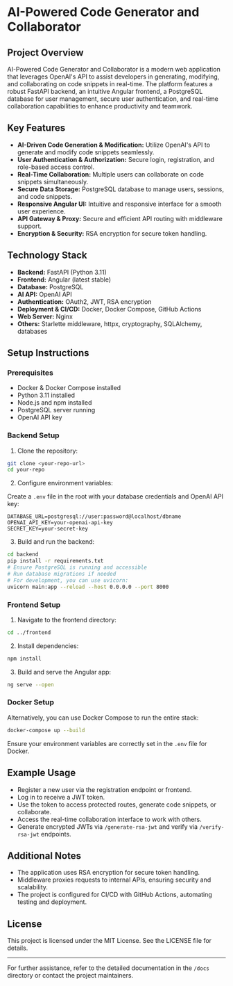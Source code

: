 # AI-Powered Code Generator and Collaborator

## Project Overview

AI-Powered Code Generator and Collaborator is a modern web application that leverages OpenAI's API to assist developers in generating, modifying, and collaborating on code snippets in real-time. The platform features a robust FastAPI backend, an intuitive Angular frontend, a PostgreSQL database for user management, secure user authentication, and real-time collaboration capabilities to enhance productivity and teamwork.

## Key Features

- **AI-Driven Code Generation & Modification:** Utilize OpenAI's API to generate and modify code snippets seamlessly.
- **User Authentication & Authorization:** Secure login, registration, and role-based access control.
- **Real-Time Collaboration:** Multiple users can collaborate on code snippets simultaneously.
- **Secure Data Storage:** PostgreSQL database to manage users, sessions, and code snippets.
- **Responsive Angular UI:** Intuitive and responsive interface for a smooth user experience.
- **API Gateway & Proxy:** Secure and efficient API routing with middleware support.
- **Encryption & Security:** RSA encryption for secure token handling.

## Technology Stack

- **Backend:** FastAPI (Python 3.11)
- **Frontend:** Angular (latest stable)
- **Database:** PostgreSQL
- **AI API:** OpenAI API
- **Authentication:** OAuth2, JWT, RSA encryption
- **Deployment & CI/CD:** Docker, Docker Compose, GitHub Actions
- **Web Server:** Nginx
- **Others:** Starlette middleware, httpx, cryptography, SQLAlchemy, databases

## Setup Instructions

### Prerequisites

- Docker & Docker Compose installed
- Python 3.11 installed
- Node.js and npm installed
- PostgreSQL server running
- OpenAI API key

### Backend Setup

1. Clone the repository:

```bash
git clone <your-repo-url>
cd your-repo
```

2. Configure environment variables:

Create a `.env` file in the root with your database credentials and OpenAI API key:

```env
DATABASE_URL=postgresql://user:password@localhost/dbname
OPENAI_API_KEY=your-openai-api-key
SECRET_KEY=your-secret-key
```

3. Build and run the backend:

```bash
cd backend
pip install -r requirements.txt
# Ensure PostgreSQL is running and accessible
# Run database migrations if needed
# For development, you can use uvicorn:
uvicorn main:app --reload --host 0.0.0.0 --port 8000
```

### Frontend Setup

1. Navigate to the frontend directory:

```bash
cd ../frontend
```

2. Install dependencies:

```bash
npm install
```

3. Build and serve the Angular app:

```bash
ng serve --open
```

### Docker Setup

Alternatively, you can use Docker Compose to run the entire stack:

```bash
docker-compose up --build
```

Ensure your environment variables are correctly set in the `.env` file for Docker.

## Example Usage

- Register a new user via the registration endpoint or frontend.
- Log in to receive a JWT token.
- Use the token to access protected routes, generate code snippets, or collaborate.
- Access the real-time collaboration interface to work with others.
- Generate encrypted JWTs via `/generate-rsa-jwt` and verify via `/verify-rsa-jwt` endpoints.

## Additional Notes

- The application uses RSA encryption for secure token handling.
- Middleware proxies requests to internal APIs, ensuring security and scalability.
- The project is configured for CI/CD with GitHub Actions, automating testing and deployment.

## License

This project is licensed under the MIT License. See the LICENSE file for details.

---

For further assistance, refer to the detailed documentation in the `/docs` directory or contact the project maintainers.
